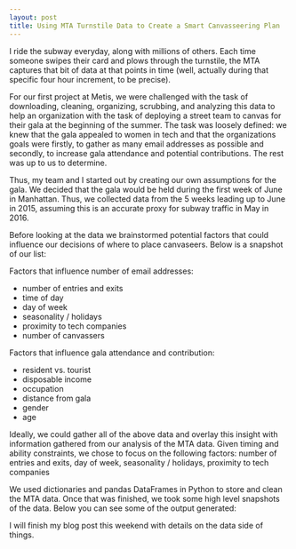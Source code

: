```yaml
---
layout: post
title: Using MTA Turnstile Data to Create a Smart Canvasseering Plan
---
```


I ride the subway everyday, along with millions of others. Each time someone swipes their card and plows 
through the turnstile, the MTA captures that bit of data at that points in time (well, actually during that
specific four hour increment, to be precise). 

For our first project at Metis, we were challenged with the task of downloading, cleaning, organizing, 
scrubbing, and analyzing this data to help an organization with the task of deploying a street team
to canvas for their gala at the beginning of the summer. The task was loosely defined: we knew that the 
gala appealed to women in tech and that the organizations goals were firstly, to gather as many email 
addresses as possible and secondly, to increase gala attendance and potential contributions. The rest was up 
to us to determine.

Thus, my team and I started out by creating our own assumptions for the gala. We decided that the gala would
be held during the first week of June in Manhattan. Thus, we collected data from the 5 weeks leading up to 
June in 2015, assuming this is an accurate proxy for subway traffic in May in 2016. 

Before looking at the data we brainstormed potential factors that could influence our decisions of where
to place canvaseers. Below is a snapshot of our list:

Factors that influence number of email addresses:
- number of entries and exits
- time of day
- day of week
- seasonality / holidays
- proximity to tech companies
- number of canvassers

Factors that influence gala attendance and contribution:
- resident vs. tourist
- disposable income
- occupation
- distance from gala
- gender
- age

Ideally, we could gather all of the above data and overlay this insight with information gathered from our 
analysis of the MTA data. Given timing and ability constraints, we chose to focus on the following factors:
number of entries and exits, day of week, seasonality / holidays, proximity to tech companies

We used dictionaries and pandas DataFrames in Python to store and clean the MTA data. Once that was finished,
we took some high level snapshots of the data. Below you can see some of the output generated:



I will finish my blog post this weekend with details on the data side of things. 
